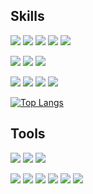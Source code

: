 ## Skills
<p>
  <img src="https://img.shields.io/badge/JAVA-6db33f?style=for-the-badge&logo=java&logoColor=white">
  <img src="https://img.shields.io/badge/Spring%20Boot-6db33f?style=for-the-badge&logo=springboot&logoColor=white">
  <img src="https://img.shields.io/badge/spring%20security-6db33f?style=for-the-badge&logo=springsecurity&logoColor=white">
  <img src="https://img.shields.io/badge/PHP-777BB4?style=for-the-badge&logo=php&logoColor=white">
  <img src="https://img.shields.io/badge/apache%20tomcat-f8dc75?style=for-the-badge&logo=apachetomcat&logoColor=black">
</p>

<p>
  <img src="https://img.shields.io/badge/javascript-f7df1e?style=for-the-badge&logo=javascript&logoColor=black">
  <img src="https://img.shields.io/badge/react-61dafb?style=for-the-badge&logo=react&logoColor=black">
  <img src="https://img.shields.io/badge/TypeScript-3178C6?style=for-the-badge&logo=typescript&logoColor=white">
</p>

<p>
  <img src="https://img.shields.io/badge/MySQL-4479A1?style=for-the-badge&logo=MySQL&logoColor=white">
  <img src="https://img.shields.io/badge/mariadb-003545?style=for-the-badge&logo=mariadb&logoColor=white">
  <img src="https://img.shields.io/badge/mongodb-47a248?style=for-the-badge&logo=mongodb&logoColor=white">
  <img src="https://img.shields.io/badge/redis-dc382d?style=for-the-badge&logo=redis&logoColor=white">
</p>

[![Top Langs](https://github-readme-stats.vercel.app/api/top-langs/?username=888pocket&layout=compact)](https://github.com/anuraghazra/github-readme-stats)

## Tools
<p>
  <img src="https://img.shields.io/badge/intellij%20idea-000000?style=for-the-badge&logo=intellijidea&logoColor=white">
  <img src="https://img.shields.io/badge/Eclipse%20IDE-2C2255.svg?&style=for-the-badge&logo=Eclipse%20IDE&logoColor=white">
  <img src="https://img.shields.io/badge/Visual%20Studio%20Code-007ACC.svg?&style=for-the-badge&logo=Visual%20Studio%20Code&logoColor=white">
</p>
<p>
  <img src="https://img.shields.io/badge/aws-232f3e?style=for-the-badge&logo=amazonaws&logoColor=white">
  <img src="https://img.shields.io/badge/github-181717?style=for-the-badge&logo=github&logoColor=white">
  <img src="https://img.shields.io/badge/figma-f24e1e?style=for-the-badge&logo=figma&logoColor=white">
  <img src="https://img.shields.io/badge/gmail-ea4335?style=for-the-badge&logo=gmail&logoColor=white">
  <img src="https://img.shields.io/badge/slack-4a154b?style=for-the-badge&logo=slack&logoColor=white">
  <img src="https://img.shields.io/badge/jira-0052cc?style=for-the-badge&logo=jira&logoColor=white">
</p>

<!--
**888pocket/888pocket** is a ✨ _special_ ✨ repository because its `README.md` (this file) appears on your GitHub profile.

Here are some ideas to get you started:

- 🔭 I’m currently working on ...
- 🌱 I’m currently learning ...
- 👯 I’m looking to collaborate on ...
- 🤔 I’m looking for help with ...
- 💬 Ask me about ...
- 📫 How to reach me: ...
- 😄 Pronouns: ...
- ⚡ Fun fact: ...
-->

